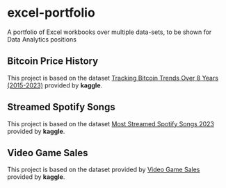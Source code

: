 # excel-portfolio

A portfolio of Excel workbooks over multiple data-sets, to be shown for Data Analytics positions

## Bitcoin Price History

This project is based on the dataset [Tracking Bitcoin Trends Over 8 Years (2015-2023)](https://www.kaggle.com/datasets/alitaqi000/tracking-bitcoin-trends-over-8-years-2015-2023) provided by **kaggle**.

## Streamed Spotify Songs

This project is based on the dataset [Most Streamed Spotify Songs 2023](https://www.kaggle.com/datasets/nelgiriyewithana/top-spotify-songs-2023) provided by **kaggle**.

## Video Game Sales

This project is based on the dataset provided by [Video Game Sales](https://www.kaggle.com/datasets/gregorut/videogamesales) provided by **kaggle**.
